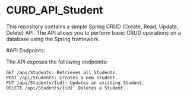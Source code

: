 # CURD_API_Student

This repository contains a simple Spring CRUD (Create, Read, Update, Delete) API. The API allows you to perform basic CRUD operations on a database using the Spring framework.


#API Endpoints:

The API exposes the following endpoints:

    GET /api/Students: Retrieves all Students.
    POST /api/Students: Creates a new Student.
    PUT /api/Students/{id}: Updates an existing Student.
    DELETE /api/Students/{id}: Deletes a Student.
